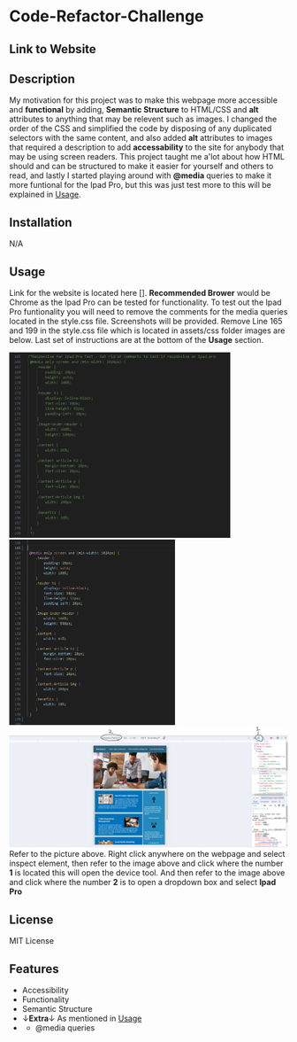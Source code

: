 # Code-Refactor-Challenge

## Link to Website



## Description

 My motivation for this project was to make this webpage more accessible and **functional** by adding, **Semantic Structure** to HTML/CSS and **alt** attributes to anything that may be relevent such as images. I changed the order of the CSS and simplified the code by disposing of any duplicated selectors with the same content, and also added **alt** attributes to images that required a description to add **accessability** to the site for anybody that may be using screen readers. This project taught me a'lot about how HTML should and can be structured to make it easier for yourself and others to read, and lastly I started playing around with **@media** queries to make it more funtional for the Ipad Pro, but this was just test more to this will be explained in 
 [Usage](#usage).

## Installation

N/A

## Usage

Link for the website is located here []. **Recommended Brower** would be Chrome as the Ipad Pro can be tested for functionality. To test out the Ipad Pro funtionality you will need to remove the comments for the media queries located in the style.css file. Screenshots will be provided. Remove Line 165 and 199 in the style.css file which is located in assets/css folder images are below. Last set of instructions are at the bottom of the **Usage** section.

<img src="assets/images/Functional.PNG" alt="image" width="400" height="auto"><img src="assets/images/Functional-Add.PNG" alt="image" width="300" height="335">
<br>
<img src="assets/images/How-To.PNG" alt="image" width="700" height="auto">
<br>
Refer to the picture above. Right click anywhere on the webpage and select inspect element, then refer to the image above and click where the number **1** is located this will open the device tool. And then refer to the image above and click where the number **2** is to open a dropdown box and select **Ipad Pro**




## License

MIT License

## Features

- Accessibility
- Functionality
- Semantic Structure
- ↓**Extra**↓ As mentioned in [Usage](#usage)
- - @media queries
